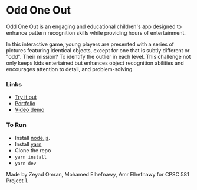 # Odd One Out
Odd One Out is an engaging and educational children's app designed to enhance pattern recognition skills while providing hours of entertainment.

In this interactive game, young players are presented with a series of pictures featuring identical objects, except for one that is subtly different or "odd". Their mission? To identify the outlier in each level.
This challenge not only keeps kids entertained but enhances object recognition abilities and encourages attention to detail, and problem-solving.

### Links
- [Try it out](https://odd-one-out.vercel.com) 
- [Portfolio](https://odd-one-out-cpsc581.carrd.co)
- [Video demo](https://youtu.be/k8iT3vTZGII)


### To Run
- Install [node.js](https://nodejs.org/en/download/current).
- Install [yarn](https://classic.yarnpkg.com/lang/en/docs/install/#windows-stable)
- Clone the repo
- `yarn install`
- `yarn dev`

Made by Zeyad Omran, Mohamed Elhefnawy, Amr Elhefnawy for CPSC 581 Project 1.
